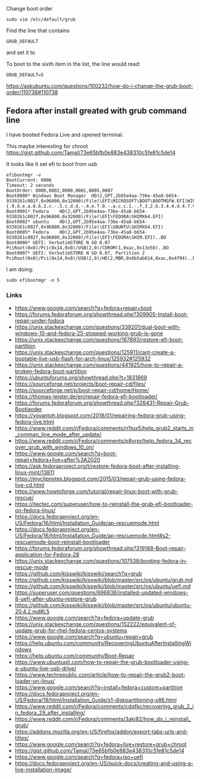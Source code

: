 Change boot order

`sudo vim /etc/default/grub`

Find the line that contains

`GRUB_DEFAULT`

and set it to

To boot to the sixth item in the list, the line would read:

`GRUB_DEFAULT=5`

https://askubuntu.com/questions/100232/how-do-i-change-the-grub-boot-order/110738#110738

## Fedora after install greated with grub command line

I have booted Fedora Live and opened terminal.

This maybe interesting for chroot https://gist.github.com/Tamal/73e65bfb0e883e438310c5fe81c5de14

It looks like it set efi to boot from usb

```
efibootmgr -v
BootCurrent: 0006
Timeout: 2 seconds
BootOrder: 0006,0002,0000,0001,0005,0007
Boot0000* Windows Boot Manager	HD(2,GPT,2b95e4aa-736e-45a8-b654-9330261c002f,0x96800,0x32000)/File(\EFI\MICROSOFT\BOOT\BOOTMGFW.EFI)WINDOWS.........x...B.C.D.O.B.J.E.C.T.=.{.9.d.e.a.8.6.2.c.-.5.c.d.d.-.4.e.7.0.-.a.c.c.1.-.f.3.2.b.3.4.4.d.4.7.9.5.}....................
Boot0001* Fedora	HD(2,GPT,2b95e4aa-736e-45a8-b654-9330261c002f,0x96800,0x32000)/File(\EFI\FEDORA\SHIMX64.EFI)
Boot0002* ubuntu	HD(2,GPT,2b95e4aa-736e-45a8-b654-9330261c002f,0x96800,0x32000)/File(\EFI\UBUNTU\SHIMX64.EFI)
Boot0005* Fedora	HD(2,GPT,2b95e4aa-736e-45a8-b654-9330261c002f,0x96800,0x32000)/File(\EFI\FEDORA\SHIM.EFI)..BO
Boot0006* UEFI: VerbatimSTORE N GO 8.07	PciRoot(0x0)/Pci(0x14,0x0)/USB(2,0)/CDROM(1,0xac,0x13e50)..BO
Boot0007* UEFI: VerbatimSTORE N GO 8.07, Partition 2	PciRoot(0x0)/Pci(0x14,0x0)/USB(2,0)/HD(2,MBR,0x6b5ab614,0xac,0x4f94)..BO
```

I am doing:

```
sudo efibootmgr -o 5
```

### Links

- https://www.google.com/search?q=fedora+repair+boot
- https://forums.fedoraforum.org/showthread.php?309905-Install-boot-repair-under-fodora
- https://unix.stackexchange.com/questions/339201/dual-boot-with-windows-10-and-fedora-25-stopped-working-grub-is-gone
- https://unix.stackexchange.com/questions/167893/restore-efi-boot-partition
- https://unix.stackexchange.com/questions/125911/cant-create-a-bootable-live-usb-flash-for-arch-linux/125932#125932
- https://unix.stackexchange.com/questions/441925/how-to-repair-a-broken-fedora-boot-partition
- https://ubuntuforums.org/showthread.php?t=1831869
- https://sourceforge.net/projects/boot-repair-cd/files/
- https://sourceforge.net/p/boot-repair-cd/home/Home/
- https://thomas-leister.de/en/repair-fedora-efi-bootloader/
- https://forums.fedoraforum.org/showthread.php?326431-Repair-Grub-Bootlaoder
- https://yovantoh.blogspot.com/2018/01/repairing-fedora-grub-using-fedora-live.html
- https://www.reddit.com/r/Fedora/comments/n1tux5/help_grub2_starts_in_comman_line_mode_after_update/
- https://www.reddit.com/r/Fedora/comments/p8vrpr/help_fedora_34_recover_grub_with_windows_10_on/
- https://www.google.com/search?q=boot-repair+fedora+live+after%3A2020
- https://ask.fedoraproject.org/t/restore-fedora-boot-after-installing-linux-mint/13811
- https://myclipnotes.blogspot.com/2015/03/repair-grub-using-fedora-live-cd.html
- https://www.howtoforge.com/tutorial/repair-linux-boot-with-grub-rescue/
- https://itectec.com/superuser/how-to-reinstall-the-grub-efi-bootloader-on-fedora-linux/
- https://docs.fedoraproject.org/en-US/Fedora/16/html/Installation_Guide/ap-rescuemode.html
- https://docs.fedoraproject.org/en-US/Fedora/16/html/Installation_Guide/ap-rescuemode.html#s2-rescuemode-boot-reinstall-bootloader
- https://forums.fedoraforum.org/showthread.php?319188-Boot-repair-application-for-Fedora-28
- https://unix.stackexchange.com/questions/107538/booting-fedora-in-rescue-mode
- https://github.com/kisswiki/kisswiki/search?q=grub
- https://github.com/kisswiki/kisswiki/blob/master/src/os/ubuntu/grub.md
- https://github.com/kisswiki/kisswiki/blob/master/src/os/ubuntu/uefi.md
- https://superuser.com/questions/696838/installed-updated-windows-8-uefi-after-ubuntu-restore-grub
- https://github.com/kisswiki/kisswiki/blob/master/src/os/ubuntu/ubuntu-20.4.2.md#L5
- https://www.google.com/search?q=fedora+update-grub
- https://unix.stackexchange.com/questions/152222/equivalent-of-update-grub-for-rhel-fedora-centos-systems
- https://www.google.com/search?q=ubuntu+repair+grub
- https://help.ubuntu.com/community/RecoveringUbuntuAfterInstallingWindows
- https://help.ubuntu.com/community/Boot-Repair
- https://www.ubuntupit.com/how-to-repair-the-grub-bootloader-using-a-ubuntu-live-usb-drive/
- https://www.techrepublic.com/article/how-to-repair-the-grub2-boot-loader-on-linux/
- https://www.google.com/search?q=install+fedora+custom+partition
- https://docs.fedoraproject.org/en-US/Fedora/18/html/Installation_Guide/s1-diskpartitioning-x86.html
- https://www.reddit.com/r/Fedora/comments/cdqfkc/recovering_grub_2_in_fedora_29_after_installing/
- https://www.reddit.com/r/Fedora/comments/3aki82/how_do_i_reinstall_grub/
- https://addons.mozilla.org/en-US/firefox/addon/export-tabs-urls-and-titles/
- https://www.google.com/search?q=fedora+live+restore+grub+chroot
- https://gist.github.com/Tamal/73e65bfb0e883e438310c5fe81c5de14
- https://www.google.com/search?q=fedora+iso+uefi
- https://docs.fedoraproject.org/en-US/quick-docs/creating-and-using-a-live-installation-image/
